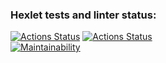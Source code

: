 ### Hexlet tests and linter status:
[![Actions Status](https://github.com/NikolayZemelko/python-project-52/workflows/hexlet-check/badge.svg)](https://github.com/NikolayZemelko/python-project-52/actions)
[![Actions Status](https://github.com/NikolayZemelko/python-project-52/workflows/main-check/badge.svg)](https://github.com/NikolayZemelko/python-project-52/actions)  
[![Maintainability](https://api.codeclimate.com/v1/badges/594e0c67d9bc329208a4/maintainability)](https://codeclimate.com/github/NikolayZemelko/python-project-52/maintainability)  